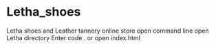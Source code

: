 # Letha_shoes
Letha shoes and Leather tannery online store
open command line
open Letha directory
Enter code . or open index.html

